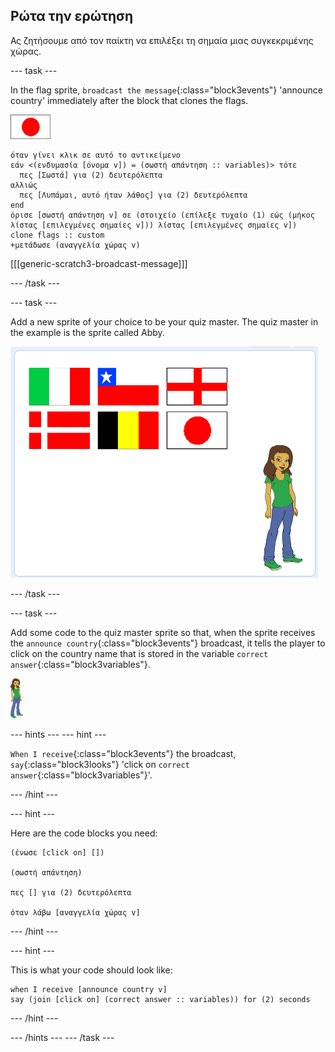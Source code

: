 ## Ρώτα την ερώτηση

Ας ζητήσουμε από τον παίκτη να επιλέξει τη σημαία μιας συγκεκριμένης χώρας.

\--- task \---

In the flag sprite, `broadcast the message`{:class="block3events"} 'announce country' immediately after the block that clones the flags.

![Flag sprite](images/flag-sprite.png)

```blocks3
όταν γίνει κλικ σε αυτό το αντικείμενο
εάν <(ενδυμασία [όνομα v]) = (σωστή απάντηση :: variables)> τότε 
  πες [Σωστά] για (2) δευτερόλεπτα
αλλιώς 
  πες [Λυπάμαι, αυτό ήταν λάθος] για (2) δευτερόλεπτα
end
όρισε [σωστή απάντηση v] σε (στοιχείο (επίλεξε τυχαίο (1) εώς (μήκος λίστας [επιλεγμένες σημαίες v])) λίστας [επιλεγμένες σημαίες v])
clone flags :: custom
+μετάδωσε (αναγγελία χώρας v)

```

[[[generic-scratch3-broadcast-message]]]

\--- /task \---

\--- task \---

Add a new sprite of your choice to be your quiz master. The quiz master in the example is the sprite called Abby.

![Abby sprite](images/bear-sprite.png)

\--- /task \---

\--- task \---

Add some code to the quiz master sprite so that, when the sprite receives the `announce country`{:class="block3events"} broadcast, it tells the player to click on the country name that is stored in the variable `correct answer`{:class="block3variables"}.

![Character sprite](images/char-sprite.png)

\--- hints \--- \--- hint \---

`When I receive`{:class="block3events"} the broadcast, `say`{:class="block3looks"} 'click on `correct answer`{:class="block3variables"}'.

\--- /hint \---

\--- hint \---

Here are the code blocks you need:

```blocks3
(ένωσε [click on] [])

(σωστή απάντηση)

πες [] για (2) δευτερόλεπτα

όταν λάβω [αναγγελία χώρας v]
```

\--- /hint \---

\--- hint \---

This is what your code should look like:

```blocks3
when I receive [announce country v]
say (join [click on] (correct answer :: variables)) for (2) seconds
```

\--- /hint \---

\--- /hints \--- \--- /task \---